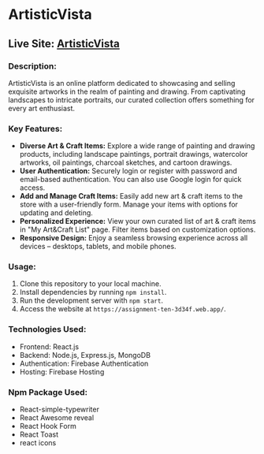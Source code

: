 # ArtisticVista

## Live Site: [ArtisticVista](https://assignment-ten-3d34f.web.app/)

### Description:
ArtisticVista is an online platform dedicated to showcasing and selling exquisite artworks in the realm of painting and drawing. From captivating landscapes to intricate portraits, our curated collection offers something for every art enthusiast.

### Key Features:
- **Diverse Art & Craft Items:** Explore a wide range of painting and drawing products, including landscape paintings, portrait drawings, watercolor artworks, oil paintings, charcoal sketches, and cartoon drawings.
- **User Authentication:** Securely login or register with password and email-based authentication. You can also use Google login for quick access.
- **Add and Manage Craft Items:** Easily add new art & craft items to the store with a user-friendly form. Manage your items with options for updating and deleting.
- **Personalized Experience:** View your own curated list of art & craft items in "My Art&Craft List" page. Filter items based on customization options.
- **Responsive Design:** Enjoy a seamless browsing experience across all devices – desktops, tablets, and mobile phones.

### Usage:
1. Clone this repository to your local machine.
2. Install dependencies by running `npm install`.
3. Run the development server with `npm start`.
4. Access the website at `https://assignment-ten-3d34f.web.app/`.

### Technologies Used:
- Frontend: React.js
- Backend: Node.js, Express.js, MongoDB
- Authentication: Firebase Authentication
- Hosting: Firebase Hosting

### Npm Package Used:

- React-simple-typewriter
- React Awesome reveal
- React Hook Form
- React Toast
- react icons





